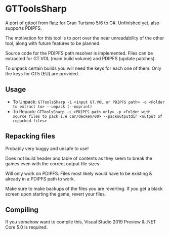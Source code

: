 # GTToolsSharp
A port of gttool from flatz for Gran Turismo 5/6 to C#. Unfinished yet, also supports PDIPFS.


The motivation for this tool is to port over the near unreadability of the other tool, along with future features to be planned.

Source code for the PDIPFS path resolver is implemented. Files can be extracted for GT.VOL (main build volume) and PDIPFS (update patches).


To unpack certain builds you will need the keys for each one of them. Only the keys for GT5 (EU) are provided.

## Usage
* To Unpack: `GTToolsSharp -i <input GT.VOL or PDIPFS path> -o <Folder to extract to> --unpack (--noprint)`
* To Repack: `GTToolsSharp -i <PDIPFS path only> -p <Folder with source files to pack i.e car/decken/00> --packoutputdir <output of repacked files>`

## Repacking files
Probably very buggy and unsafe to use!


Does not build header and table of contents as they seem to break the games even with the correct output file sizes.

Will only work on PDIPFS. Files most likely would have to be existing & already in a PDIPFS path to work.

Make sure to make backups of the files you are reverting. If you get a black screen upon starting the game, revert your files.


## Compiling
If you somehow want to compile this, Visual Studio 2019 Preview & .NET Core 5.0 is required.



